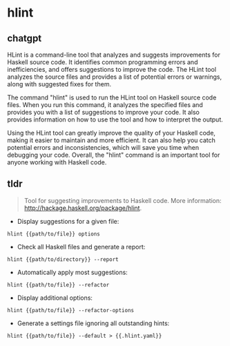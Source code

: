 # hlint 
## chatgpt 
HLint is a command-line tool that analyzes and suggests improvements for Haskell source code. It identifies common programming errors and inefficiencies, and offers suggestions to improve the code. The HLint tool analyzes the source files and provides a list of potential errors or warnings, along with suggested fixes for them. 

The command "hlint" is used to run the HLint tool on Haskell source code files. When you run this command, it analyzes the specified files and provides you with a list of suggestions to improve your code. It also provides information on how to use the tool and how to interpret the output.

Using the HLint tool can greatly improve the quality of your Haskell code, making it easier to maintain and more efficient. It can also help you catch potential errors and inconsistencies, which will save you time when debugging your code. Overall, the "hlint" command is an important tool for anyone working with Haskell code. 

## tldr 
 
> Tool for suggesting improvements to Haskell code.
> More information: <http://hackage.haskell.org/package/hlint>.

- Display suggestions for a given file:

`hlint {{path/to/file}} options`

- Check all Haskell files and generate a report:

`hlint {{path/to/directory}} --report`

- Automatically apply most suggestions:

`hlint {{path/to/file}} --refactor`

- Display additional options:

`hlint {{path/to/file}} --refactor-options`

- Generate a settings file ignoring all outstanding hints:

`hlint {{path/to/file}} --default > {{.hlint.yaml}}`
